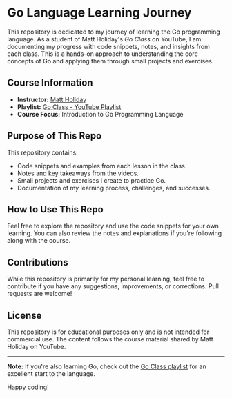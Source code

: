 # Go Language Learning Journey

This repository is dedicated to my journey of learning the Go programming language. As a student of Matt Holiday's *Go Class* on YouTube, I am documenting my progress with code snippets, notes, and insights from each class. This is a hands-on approach to understanding the core concepts of Go and applying them through small projects and exercises.

## Course Information

- **Instructor:** [Matt Holiday](https://www.youtube.com/@mattkdvb5154)
- **Playlist:** [Go Class - YouTube Playlist](https://www.youtube.com/playlist?list=PLoILbKo9rG3skRCj37Kn5Zj803hhiuRK6)
- **Course Focus:** Introduction to Go Programming Language

## Purpose of This Repo

This repository contains:
- Code snippets and examples from each lesson in the class.
- Notes and key takeaways from the videos.
- Small projects and exercises I create to practice Go.
- Documentation of my learning process, challenges, and successes.

## How to Use This Repo

Feel free to explore the repository and use the code snippets for your own learning. You can also review the notes and explanations if you're following along with the course.

## Contributions

While this repository is primarily for my personal learning, feel free to contribute if you have any suggestions, improvements, or corrections. Pull requests are welcome!

## License

This repository is for educational purposes only and is not intended for commercial use. The content follows the course material shared by Matt Holiday on YouTube.

---

**Note:** If you're also learning Go, check out the [Go Class playlist](https://www.youtube.com/playlist?list=PLoILbKo9rG3skRCj37Kn5Zj803hhiuRK6) for an excellent start to the language.

Happy coding!
